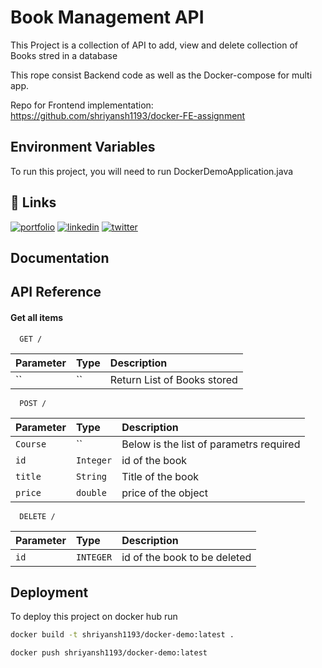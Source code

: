 
# Book Management API

This Project is a collection of API to add, view and delete collection of Books stred in a database

This rope consist Backend code as well as the Docker-compose for multi app.

Repo for Frontend implementation: https://github.com/shriyansh1193/docker-FE-assignment




## Environment Variables

To run this project, you will need to run 
DockerDemoApplication.java


## 🔗 Links
[![portfolio](https://img.shields.io/badge/my_portfolio-000?style=for-the-badge&logo=ko-fi&logoColor=white)](https://katherineoelsner.com/)
[![linkedin](https://img.shields.io/badge/linkedin-0A66C2?style=for-the-badge&logo=linkedin&logoColor=white)](https://www.linkedin.com/)
[![twitter](https://img.shields.io/badge/twitter-1DA1F2?style=for-the-badge&logo=twitter&logoColor=white)](https://twitter.com/)


## Documentation




## API Reference

#### Get all items

```http
  GET /
```

| Parameter | Type     | Description                |
| :-------- | :------- | :------------------------- |
| `` | `` |Return List of Books stored |


```http
  POST /
```

| Parameter | Type     | Description                |
| :-------- | :------- | :------------------------- |
| `Course` | `` |Below is the list of parametrs required |
|`id`| `Integer` | id of the book |
| `title` | `String` | Title of the book |
| `price` | `double` | price of the object |


```http
  DELETE /
```

| Parameter | Type     | Description                |
| :-------- | :------- | :------------------------- |
| `id` | `INTEGER` |id of the book to be deleted |

## Deployment

To deploy this project on docker hub run

```bash
docker build -t shriyansh1193/docker-demo:latest .
```

```bash
docker push shriyansh1193/docker-demo:latest
```
